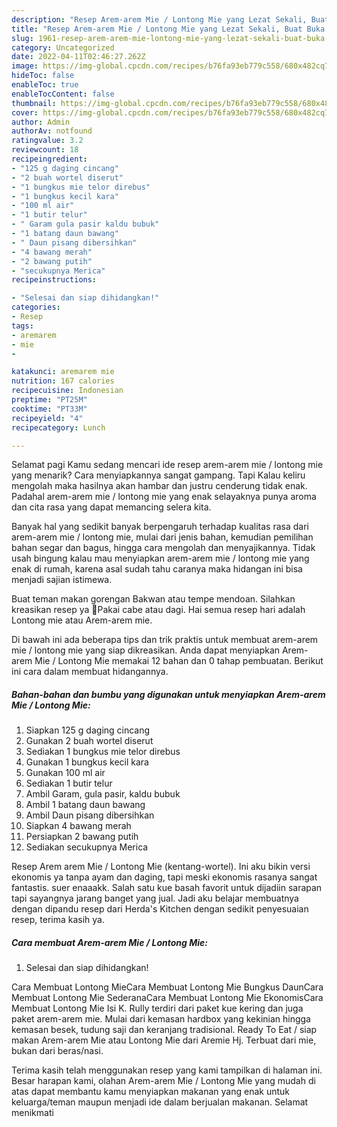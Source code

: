```yaml
---
description: "Resep Arem-arem Mie / Lontong Mie yang Lezat Sekali, Buat Buka Puasa Lezat"
title: "Resep Arem-arem Mie / Lontong Mie yang Lezat Sekali, Buat Buka Puasa Lezat"
slug: 1961-resep-arem-arem-mie-lontong-mie-yang-lezat-sekali-buat-buka-puasa-lezat
category: Uncategorized
date: 2022-04-11T02:46:27.262Z
image: https://img-global.cpcdn.com/recipes/b76fa93eb779c558/680x482cq70/arem-arem-mie-lontong-mie-foto-resep-utama.jpg
hideToc: false
enableToc: true
enableTocContent: false
thumbnail: https://img-global.cpcdn.com/recipes/b76fa93eb779c558/680x482cq70/arem-arem-mie-lontong-mie-foto-resep-utama.jpg
cover: https://img-global.cpcdn.com/recipes/b76fa93eb779c558/680x482cq70/arem-arem-mie-lontong-mie-foto-resep-utama.jpg
author: Admin
authorAv: notfound
ratingvalue: 3.2
reviewcount: 18
recipeingredient:
- "125 g daging cincang"
- "2 buah wortel diserut"
- "1 bungkus mie telor direbus"
- "1 bungkus kecil kara"
- "100 ml air"
- "1 butir telur"
- " Garam gula pasir kaldu bubuk"
- "1 batang daun bawang"
- " Daun pisang dibersihkan"
- "4 bawang merah"
- "2 bawang putih"
- "secukupnya Merica"
recipeinstructions:

- "Selesai dan siap dihidangkan!"
categories:
- Resep
tags:
- aremarem
- mie
- 

katakunci: aremarem mie  
nutrition: 167 calories
recipecuisine: Indonesian
preptime: "PT25M"
cooktime: "PT33M"
recipeyield: "4"
recipecategory: Lunch

---
```



Selamat pagi Kamu sedang mencari ide resep arem-arem mie / lontong mie yang menarik? Cara menyiapkannya sangat gampang. Tapi Kalau keliru mengolah maka hasilnya akan hambar dan justru cenderung tidak enak. Padahal arem-arem mie / lontong mie yang enak selayaknya punya aroma dan cita rasa yang dapat memancing selera kita.


Banyak hal yang sedikit banyak berpengaruh terhadap kualitas rasa dari arem-arem mie / lontong mie, mulai dari jenis bahan, kemudian pemilihan bahan segar dan bagus, hingga cara mengolah dan menyajikannya. Tidak usah bingung kalau mau menyiapkan arem-arem mie / lontong mie yang enak di rumah, karena asal sudah tahu caranya maka hidangan ini bisa menjadi sajian istimewa.

Buat teman makan gorengan Bakwan atau tempe mendoan. Silahkan kreasikan resep ya 🥰Pakai cabe atau dagi. Hai semua resep hari adalah Lontong mie atau Arem-arem mie.


Di bawah ini ada beberapa tips dan trik praktis untuk membuat arem-arem mie / lontong mie yang siap dikreasikan. Anda dapat menyiapkan Arem-arem Mie / Lontong Mie memakai 12 bahan dan 0 tahap pembuatan. Berikut ini cara dalam membuat hidangannya.

<!--inarticleads1-->

##### Bahan-bahan dan bumbu yang digunakan untuk menyiapkan Arem-arem Mie / Lontong Mie:

1. Siapkan 125 g daging cincang
1. Gunakan 2 buah wortel diserut
1. Sediakan 1 bungkus mie telor direbus
1. Gunakan 1 bungkus kecil kara
1. Gunakan 100 ml air
1. Sediakan 1 butir telur
1. Ambil  Garam, gula pasir, kaldu bubuk
1. Ambil 1 batang daun bawang
1. Ambil  Daun pisang dibersihkan
1. Siapkan 4 bawang merah
1. Persiapkan 2 bawang putih
1. Sediakan secukupnya Merica


Resep Arem arem Mie / Lontong Mie (kentang-wortel). Ini aku bikin versi ekonomis ya tanpa ayam dan daging, tapi meski ekonomis rasanya sangat fantastis. suer enaaakk. Salah satu kue basah favorit untuk dijadiin sarapan tapi sayangnya jarang banget yang jual. Jadi aku belajar membuatnya dengan dipandu resep dari Herda&#39;s Kitchen dengan sedikit penyesuaian resep, terima kasih ya. 

<!--inarticleads2-->

##### Cara membuat Arem-arem Mie / Lontong Mie:


1. Selesai dan siap dihidangkan!

Cara Membuat Lontong MieCara Membuat Lontong Mie Bungkus DaunCara Membuat Lontong Mie SederanaCara Membuat Lontong Mie EkonomisCara Membuat Lontong Mie Isi K. Rully terdiri dari paket kue kering dan juga paket arem-arem mie. Mulai dari kemasan hardbox yang kekinian hingga kemasan besek, tudung saji dan keranjang tradisional. Ready To Eat / siap makan Arem-arem Mie atau Lontong Mie dari Aremie Hj. Terbuat dari mie, bukan dari beras/nasi. 

Terima kasih telah menggunakan resep yang kami tampilkan di halaman ini. Besar harapan kami, olahan Arem-arem Mie / Lontong Mie yang mudah di atas dapat membantu kamu menyiapkan makanan yang enak untuk keluarga/teman maupun menjadi ide dalam berjualan makanan. Selamat menikmati
